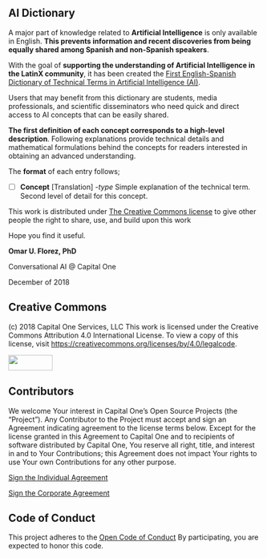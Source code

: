 ## AI Dictionary

A major part of knowledge related to **Artificial Intelligence** is only available in English. **This prevents information and recent discoveries from being equally shared among Spanish and non-Spanish speakers**. 

With the goal of **supporting the understanding of Artificial Intelligence in the LatinX community**, it has been created the [First English-Spanish Dictionary of Technical Terms in Artificial Intelligence (AI)](https://github.com/capitalone/AI_Dictionary_English_Spanish/blob/master/release/AI_Dictionary.pdf).  

Users that may benefit from this dictionary are students, media professionals, and scientific disseminators who need quick and direct access to AI concepts that can be easily shared.

**The first definition of each concept corresponds to a high-level description**. Following explanations provide technical details and mathematical formulations behind the concepts for readers interested in obtaining an advanced understanding. 

The **format** of each entry follows;


- [ ] **Concept** [Translation] -*type* Simple explanation of the technical term. Second level of detail for this concept.

  
This work is distributed under [The Creative Commons license](https://creativecommons.org/licenses/by/4.0/legalcode) to give other people the right to share, use, and build upon this work 

Hope you find it useful. 

**Omar U. Florez, PhD**

Conversational AI @ Capital One

December of 2018

## Creative Commons
(c) 2018 Capital One Services, LLC 
This work is licensed under the Creative Commons Attribution 4.0 International License. To view a copy of this license, visit https://creativecommons.org/licenses/by/4.0/legalcode.
<p align="left">
  <img src="https://mirrors.creativecommons.org/presskit/buttons/88x31/png/by.png" width="88" height="31">
</p>


## Contributors

We welcome Your interest in Capital One’s Open Source Projects (the
“Project”). Any Contributor to the Project must accept and sign an
Agreement indicating agreement to the license terms below. Except for
the license granted in this Agreement to Capital One and to recipients
of software distributed by Capital One, You reserve all right, title,
and interest in and to Your Contributions; this Agreement does not
impact Your rights to use Your own Contributions for any other purpose.

[Sign the Individual Agreement](https://docs.google.com/forms/d/19LpBBjykHPox18vrZvBbZUcK6gQTj7qv1O5hCduAZFU/viewform)

[Sign the Corporate Agreement](https://docs.google.com/forms/d/e/1FAIpQLSeAbobIPLCVZD_ccgtMWBDAcN68oqbAJBQyDTSAQ1AkYuCp_g/viewform?usp=send_form)


## Code of Conduct

This project adheres to the [Open Code of Conduct](https://developer.capitalone.com/single/code-of-conduct)
By participating, you are
expected to honor this code.
